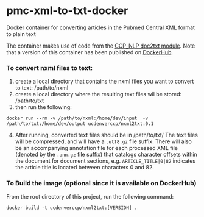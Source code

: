 # pmc-xml-to-txt-docker
Docker container for converting articles in the Pubmed Central XML format to plain text

The container makes use of code from the [CCP_NLP doc2txt module](https://github.com/UCDenver-ccp/ccp-nlp/tree/master/ccp-nlp-doc2txt). Note that a version of this container has been published on [DockerHub](https://hub.docker.com/repository/docker/ucdenverccp/nxml2txt).


### To convert nxml files to text:
  1. create a local directory that contains the nxml files you want to convert to text: /path/to/nxml
  2. create a local directory where the resulting text files wil be stored: /path/to/txt
  3. then run the following:

```
docker run --rm -v /path/to/nxml:/home/dev/input  -v /path/to/txt:/home/dev/output ucdenverccp/nxml2txt:0.1
```

  4. After running, converted text files should be in /path/to/txt/
     The text files will be compressed, and will have a `.utf8.gz` file suffix. There will also be an accompanying annotation file for each processed XML file (denoted by the `.ann.gz` file suffix) that catalogs character offsets within the document for document sections, e.g. `ARTICLE_TITLE|0|82` indicates the article title is located between characters 0 and 82.


### To Build the image (optional since it is available on DockerHub)
From the root directory of this project, run the following command:
```
docker build -t ucdenverccp/nxml2txt:[VERSION] .
```
 
